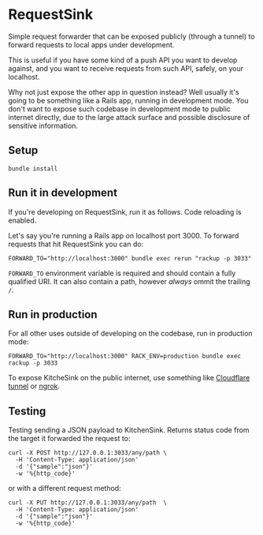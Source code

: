 # RequestSink

Simple request forwarder that can be exposed publicly (through a tunnel) to forward requests to local apps under development. 

This is useful if you have some kind of a push API you want to develop against, and you want to receive requests from such API, safely, on your localhost.

Why not just expose the other app in question instead? Well usually it's going to be something like a Rails app, running in development mode. You don't want to expose such codebase in development mode to public internet directly, due to the large attack surface and possible disclosure of sensitive information.

## Setup

```shell
bundle install
```

## Run it in development

If you're developing on RequestSink, run it as follows. Code reloading is enabled.

Let's say you're running a Rails app on localhost port 3000. To forward requests that hit
RequestSink you can do:

```shell
FORWARD_TO="http://localhost:3000" bundle exec rerun "rackup -p 3033"
```

`FORWARD_TO` environment variable is required and should contain a fully qualified URI. It can also contain a path, however *always* ommit the trailing `/`.

## Run in production

For all other uses outside of developing on the codebase, run in production mode:

```shell
FORWARD_TO="http://localhost:3000" RACK_ENV=production bundle exec rackup -p 3033
```

To expose KitcheSink on the public internet, use something like [Cloudflare tunnel](https://www.cloudflare.com/en-gb/products/tunnel/) or [ngrok](https://ngrok.com).

## Testing

Testing sending a JSON payload to KitchenSink. Returns status code from the target
it forwarded the request to:

```shell
curl -X POST http://127.0.0.1:3033/any/path \
  -H 'Content-Type: application/json'
  -d '{"sample":"json"}'
  -w '%{http_code}'
```

or with a different request method:

```shell
curl -X PUT http://127.0.0.1:3033/any/path  \
  -H 'Content-Type: application/json'
  -d '{"sample":"json"}'
  -w '%{http_code}'
```
